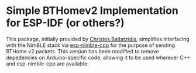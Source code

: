 # Simple BTHomev2 Implementation for ESP-IDF (or others?)

This package, initially provided by [Christos Baltatzidis](https://github.com/Chreece/BTHomeV2-ESP32-example), simplifies interfacing with the NimBLE stack via [esp-nimble-cpp](https://github.com/h2zero/esp-nimble-cpp) for the purpose of sending BTHome v2 packets. This version has been modified to remove depedencies on Arduino-specific code, allowing it to be used wherever C++ and esp-nimble-cpp are available.
